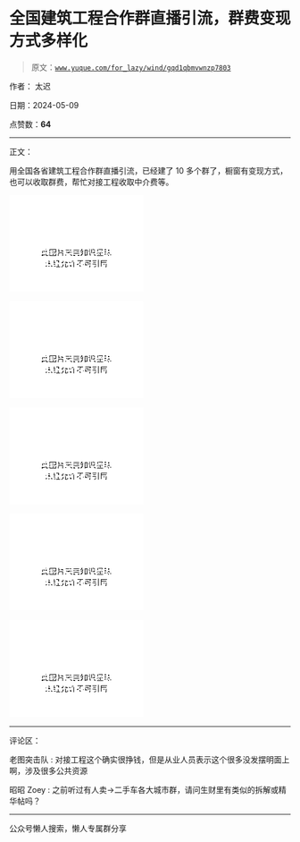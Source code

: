# 全国建筑工程合作群直播引流，群费变现方式多样化

> 原文：[`www.yuque.com/for_lazy/wind/gqd1qbmvwnzp7803`](https://www.yuque.com/for_lazy/wind/gqd1qbmvwnzp7803)

作者： 太迟

日期：2024-05-09

点赞数：**64**

* * *

正文：

用全国各省建筑工程合作群直播引流，已经建了 10 多个群了，橱窗有变现方式，也可以收取群费，帮忙对接工程收取中介费等。

![](img/0aadb7d1c990d8bcc1b77cdff564425d.png)

![](img/c313582a24f5aab8538a237d64cce3d7.png)

![](img/d265b2b2c6462c2c4c300df1601afa05.png)

![](img/271bf8ac3efada73371edd62614203a9.png)

![](img/73a2c462dd0b35e3ba6bea2b7373847c.png)

* * *

评论区：

老图突击队 : 对接工程这个确实很挣钱，但是从业人员表示这个很多没发摆明面上啊，涉及很多公共资源

昭昭 Zoey : 之前听过有人卖→二手车各大城市群，请问生财里有类似的拆解或精华帖吗？

* * *

公众号懒人搜索，懒人专属群分享